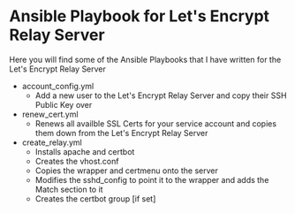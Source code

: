 # Ansible Playbook for Let's Encrypt Relay Server

Here you will find some of the Ansible Playbooks that I have written for the Let's Encrypt Relay Server
- account_config.yml
    - Add a new user to the Let's Encrypt Relay Server and copy their SSH Public Key over
- renew_cert.yml
    - Renews all availble SSL Certs for your service account and copies them down from the Let's Encrypt Relay Server
- create_relay.yml
    - Installs apache and certbot
    - Creates the vhost.conf
    - Copies the wrapper and certmenu onto the server
    - Modifies the sshd_config to point it to the wrapper and adds the Match section to it
    - Creates the certbot group [if set]

